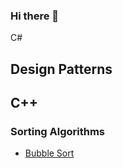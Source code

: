 ### Hi there 👋

C#

Design Patterns
- 

C++
-
### Sorting Algorithms

- [Bubble Sort](https://github.com/alexbarraboldu/BubbleSort)
